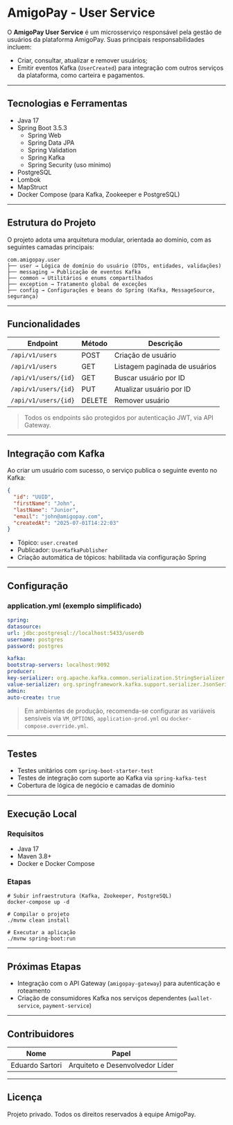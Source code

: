 # AmigoPay - User Service

O **AmigoPay User Service** é um microsserviço responsável pela gestão de usuários da plataforma AmigoPay. Suas principais responsabilidades incluem:

- Criar, consultar, atualizar e remover usuários;
- Emitir eventos Kafka (`UserCreated`) para integração com outros serviços da plataforma, como carteira e pagamentos.

---

## Tecnologias e Ferramentas

- Java 17
- Spring Boot 3.5.3
    - Spring Web
    - Spring Data JPA
    - Spring Validation
    - Spring Kafka
    - Spring Security (uso mínimo)
- PostgreSQL
- Lombok
- MapStruct
- Docker Compose (para Kafka, Zookeeper e PostgreSQL)

---

## Estrutura do Projeto

O projeto adota uma arquitetura modular, orientada ao domínio, com as seguintes camadas principais:

```
com.amigopay.user
├── user → Lógica de domínio do usuário (DTOs, entidades, validações)
├── messaging → Publicação de eventos Kafka
├── common → Utilitários e enums compartilhados
├── exception → Tratamento global de exceções
├── config → Configurações e beans do Spring (Kafka, MessageSource, segurança)
```

---

## Funcionalidades

| Endpoint                 | Método | Descrição                      |
|--------------------------|--------|-------------------------------|
| `/api/v1/users`          | POST   | Criação de usuário            |
| `/api/v1/users`          | GET    | Listagem paginada de usuários |
| `/api/v1/users/{id}`     | GET    | Buscar usuário por ID         |
| `/api/v1/users/{id}`     | PUT    | Atualizar usuário por ID      |
| `/api/v1/users/{id}`     | DELETE | Remover usuário               |

> Todos os endpoints são protegidos por autenticação JWT, via API Gateway.

---

## Integração com Kafka

Ao criar um usuário com sucesso, o serviço publica o seguinte evento no Kafka:

```json
{
  "id": "UUID",
  "firstName": "John",
  "lastName": "Junior",
  "email": "john@amigopay.com",
  "createdAt": "2025-07-01T14:22:03"
}
```
- Tópico: `user.created`
- Publicador: `UserKafkaPublisher`
- Criação automática de tópicos: habilitada via configuração Spring

---

## Configuração

### application.yml (exemplo simplificado)

```yaml
spring:
datasource:
url: jdbc:postgresql://localhost:5433/userdb
username: postgres
password: postgres

kafka:
bootstrap-servers: localhost:9092
producer:
key-serializer: org.apache.kafka.common.serialization.StringSerializer
value-serializer: org.springframework.kafka.support.serializer.JsonSerializer
admin:
auto-create: true
```
> Em ambientes de produção, recomenda-se configurar as variáveis sensíveis via `VM_OPTIONS`, `application-prod.yml` ou `docker-compose.override.yml`.

---

## Testes
- Testes unitários com `spring-boot-starter-test`
- Testes de integração com suporte ao Kafka via `spring-kafka-test`
- Cobertura de lógica de negócio e camadas de domínio

--- 

## Execução Local

### Requisitos
- Java 17
- Maven 3.8+
- Docker e Docker Compose

### Etapas
```
# Subir infraestrutura (Kafka, Zookeeper, PostgreSQL)
docker-compose up -d

# Compilar o projeto
./mvnw clean install

# Executar a aplicação
./mvnw spring-boot:run
```

---

## Próximas Etapas
- Integração com o API Gateway (`amigopay-gateway`) para autenticação e roteamento
- Criação de consumidores Kafka nos serviços dependentes (`wallet-service`, `payment-service`)

---

## Contribuidores

| Nome            | Papel                           |
| --------------- | ------------------------------- |
| Eduardo Sartori | Arquiteto e Desenvolvedor Líder |

---

## Licença
Projeto privado. Todos os direitos reservados à equipe AmigoPay.